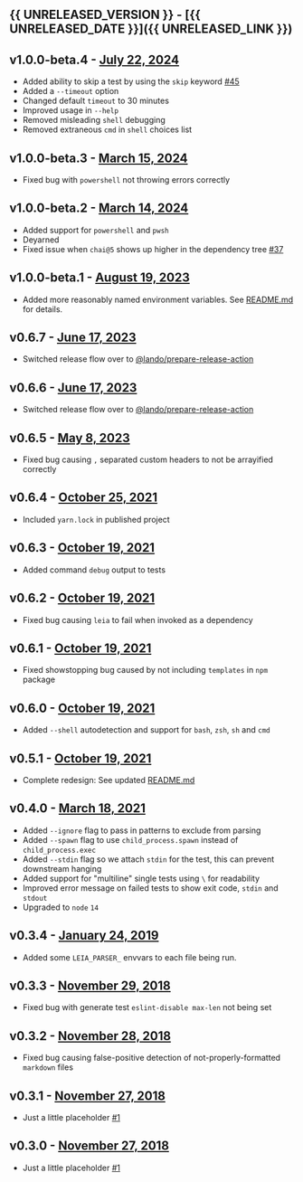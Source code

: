## {{ UNRELEASED_VERSION }} - [{{ UNRELEASED_DATE }}]({{ UNRELEASED_LINK }})

## v1.0.0-beta.4 - [July 22, 2024](https://github.com/lando/leia/releases/tag/v1.0.0-beta.4)

* Added ability to skip a test by using the `skip` keyword [#45](https://github.com/lando/leia/issues/45)
* Added a `--timeout` option
* Changed default `timeout` to 30 minutes
* Improved usage in `--help`
* Removed misleading `shell` debugging
* Removed extraneous `cmd` in `shell` choices list

## v1.0.0-beta.3 - [March 15, 2024](https://github.com/lando/leia/releases/tag/v1.0.0-beta.3)

* Fixed bug with `powershell` not throwing errors correctly

## v1.0.0-beta.2 - [March 14, 2024](https://github.com/lando/leia/releases/tag/v1.0.0-beta.2)

* Added support for `powershell` and `pwsh`
* Deyarned
* Fixed issue when `chai@5` shows up higher in the dependency tree [#37](https://github.com/lando/leia/issues/37)

## v1.0.0-beta.1 - [August 19, 2023](https://github.com/lando/leia/releases/tag/v1.0.0-beta.1)

* Added more reasonably named environment variables. See [README.md](https://github.com/lando/leia#environment-variables) for details.

## v0.6.7 - [June 17, 2023](https://github.com/lando/leia/releases/tag/v0.6.7)

* Switched release flow over to [@lando/prepare-release-action](https://github.com/lando/prepare-release-action)

## v0.6.6 - [June 17, 2023](https://github.com/lando/leia/releases/tag/v0.6.6)

* Switched release flow over to [@lando/prepare-release-action](https://github.com/lando/prepare-release-action)

## v0.6.5 - [May 8, 2023](https://github.com/lando/leia/releases/tag/v0.6.5)

* Fixed bug causing `,` separated custom headers to not be arrayified correctly

## v0.6.4 - [October 25, 2021](https://github.com/lando/leia/releases/tag/v0.6.4)

* Included `yarn.lock` in published project

## v0.6.3 - [October 19, 2021](https://github.com/lando/leia/releases/tag/v0.6.3)

* Added command `debug` output to tests

## v0.6.2 - [October 19, 2021](https://github.com/lando/leia/releases/tag/v0.6.2)

* Fixed bug causing `leia` to fail when invoked as a dependency

## v0.6.1 - [October 19, 2021](https://github.com/lando/leia/releases/tag/v0.6.1)

* Fixed showstopping bug caused by not including `templates` in `npm` package

## v0.6.0 - [October 19, 2021](https://github.com/lando/leia/releases/tag/v0.6.0)

* Added `--shell` autodetection and support for `bash`, `zsh`, `sh` and `cmd`

## v0.5.1 - [October 19, 2021](https://github.com/lando/leia/releases/tag/v0.5.1)

* Complete redesign: See updated [README.md](./README.md)

## v0.4.0 - [March 18, 2021](https://github.com/lando/leia/releases/tag/v0.4.0)

* Added `--ignore` flag to pass in patterns to exclude from parsing
* Added `--spawn` flag to use `child_process.spawn` instead of `child_process.exec`
* Added `--stdin` flag so we attach `stdin` for the test, this can prevent downstream hanging
* Added support for "multiline" single tests using `\` for readability
* Improved error message on failed tests to show exit code, `stdin` and `stdout`
* Upgraded to `node` `14`

## v0.3.4 - [January 24, 2019](https://github.com/lando/leia/releases/tag/v0.3.4)

* Added some `LEIA_PARSER_` envvars to each file being run.

## v0.3.3 - [November 29, 2018](https://github.com/lando/leia/releases/tag/v0.3.3)

* Fixed bug with generate test `eslint-disable max-len` not being set

## v0.3.2 - [November 28, 2018](https://github.com/lando/leia/releases/tag/v0.3.2)

* Fixed bug causing false-positive detection of not-properly-formatted `markdown` files

## v0.3.1 - [November 27, 2018](https://github.com/lando/leia/releases/tag/v0.3.1)

* Just a little placeholder [#1](https://github.com/lando/leia/issues/1)

## v0.3.0 - [November 27, 2018](https://github.com/lando/leia/releases/tag/v0.3.0)

* Just a little placeholder [#1](https://github.com/lando/leia/issues/1)

